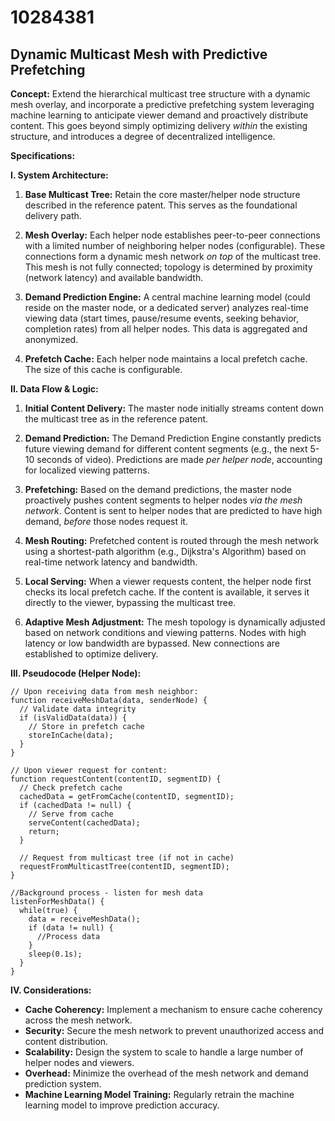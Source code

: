 # 10284381

## Dynamic Multicast Mesh with Predictive Prefetching

**Concept:** Extend the hierarchical multicast tree structure with a dynamic mesh overlay, and incorporate a predictive prefetching system leveraging machine learning to anticipate viewer demand and proactively distribute content. This goes beyond simply optimizing delivery *within* the existing structure, and introduces a degree of decentralized intelligence.

**Specifications:**

**I. System Architecture:**

1.  **Base Multicast Tree:** Retain the core master/helper node structure described in the reference patent. This serves as the foundational delivery path.

2.  **Mesh Overlay:**  Each helper node establishes peer-to-peer connections with a limited number of neighboring helper nodes (configurable). These connections form a dynamic mesh network *on top* of the multicast tree.  This mesh is not fully connected; topology is determined by proximity (network latency) and available bandwidth.

3.  **Demand Prediction Engine:** A central machine learning model (could reside on the master node, or a dedicated server) analyzes real-time viewing data (start times, pause/resume events, seeking behavior, completion rates) from all helper nodes. This data is aggregated and anonymized.

4.  **Prefetch Cache:** Each helper node maintains a local prefetch cache.  The size of this cache is configurable.

**II. Data Flow & Logic:**

1.  **Initial Content Delivery:**  The master node initially streams content down the multicast tree as in the reference patent.

2.  **Demand Prediction:** The Demand Prediction Engine constantly predicts future viewing demand for different content segments (e.g., the next 5-10 seconds of video). Predictions are made *per helper node*, accounting for localized viewing patterns.

3.  **Prefetching:** Based on the demand predictions, the master node proactively pushes content segments to helper nodes *via the mesh network*. Content is sent to helper nodes that are predicted to have high demand, *before* those nodes request it.  

4.  **Mesh Routing:**  Prefetched content is routed through the mesh network using a shortest-path algorithm (e.g., Dijkstra's Algorithm) based on real-time network latency and bandwidth.  

5.  **Local Serving:**  When a viewer requests content, the helper node first checks its local prefetch cache. If the content is available, it serves it directly to the viewer, bypassing the multicast tree.

6.  **Adaptive Mesh Adjustment:**  The mesh topology is dynamically adjusted based on network conditions and viewing patterns.  Nodes with high latency or low bandwidth are bypassed. New connections are established to optimize delivery.

**III. Pseudocode (Helper Node):**

```
// Upon receiving data from mesh neighbor:
function receiveMeshData(data, senderNode) {
  // Validate data integrity
  if (isValidData(data)) {
    // Store in prefetch cache
    storeInCache(data);
  }
}

// Upon viewer request for content:
function requestContent(contentID, segmentID) {
  // Check prefetch cache
  cachedData = getFromCache(contentID, segmentID);
  if (cachedData != null) {
    // Serve from cache
    serveContent(cachedData);
    return;
  }

  // Request from multicast tree (if not in cache)
  requestFromMulticastTree(contentID, segmentID);
}

//Background process - listen for mesh data
listenForMeshData() {
  while(true) {
    data = receiveMeshData();
    if (data != null) {
      //Process data
    }
    sleep(0.1s);
  }
}
```

**IV. Considerations:**

*   **Cache Coherency:**  Implement a mechanism to ensure cache coherency across the mesh network.
*   **Security:**  Secure the mesh network to prevent unauthorized access and content distribution.
*   **Scalability:** Design the system to scale to handle a large number of helper nodes and viewers.
*   **Overhead:** Minimize the overhead of the mesh network and demand prediction system.
*   **Machine Learning Model Training:** Regularly retrain the machine learning model to improve prediction accuracy.